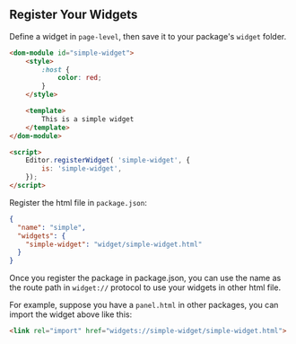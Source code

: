 ## Register Your Widgets

Define a widget in `page-level`, then save it to your package's `widget` folder.

```html
<dom-module id="simple-widget">
    <style>
        :host {
            color: red;
        }
    </style>

    <template>
        This is a simple widget
    </template>
</dom-module>

<script>
    Editor.registerWidget( 'simple-widget', {
        is: 'simple-widget',
    });
</script>
```
Register the html file in `package.json`:

```json
{
  "name": "simple",
  "widgets": {
    "simple-widget": "widget/simple-widget.html"
  }
}
```

Once you register the package in package.json, you can use the name as the route path in
`widget://` protocol to use your widgets in other html file.

For example, suppose you have a `panel.html` in other packages, you can import the widget above
like this:

```html
<link rel="import" href="widgets://simple-widget/simple-widget.html">
```
